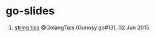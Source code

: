 # go-slides

1. [string tips](http://go-talks.appspot.com/github.com/hkurokawa/go-slides/string-tips/stringtips.slide) @GolangTips (Gunosy.go#13), 02 Jun 2015
